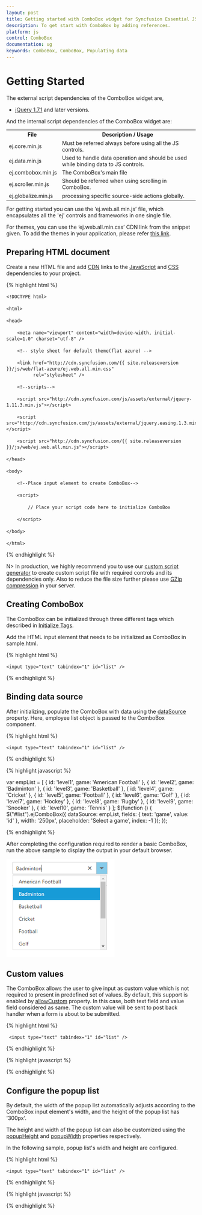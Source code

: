 ```yaml
---
layout: post
title: Getting started with ComboBox widget for Syncfusion Essential JS
description: To get start with ComboBox by adding references.
platform: js
control: ComboBox
documentation: ug
keywords: ComboBox, ComboBox, Populating data
---
```


# Getting Started

The external script dependencies of the ComboBox widget are,

* [jQuery 1.7.1](http://jquery.com/) and later versions.

And the internal script dependencies of the ComboBox widget are:

<table>
	<tr>
		<th>File </th>
		<th>Description / Usage </th>
	</tr>
	<tr>
		<td>ej.core.min.js</td>
		<td>Must be referred always before using all the JS controls.</td>
	</tr>
	<tr>
		<td>ej.data.min.js</td>
		<td>Used to handle data operation and should be used while binding data to JS controls.</td>
	</tr>
	<tr>
		<td>ej.combobox.min.js</td>
		<td>The ComboBox's main file</td>
	</tr>
	<tr>
		<td>ej.scroller.min.js</td>
		<td>Should be referred when using scrolling in ComboBox.</td>
	</tr>
	<tr>
		<td>ej.globalize.min.js</td>
		<td>processing specific source-side actions globally.</td>
	</tr>
</table>

For getting started you can use the ‘ej.web.all.min.js’ file, which encapsulates all the 'ej' controls and frameworks in one single file.<br/> 

For themes, you can use the ‘ej.web.all.min.css’ CDN link from the snippet given. To add the themes in your application, please refer [this link](https://help.syncfusion.com/js/theming-in-essential-javascript-components#adding-specific-theme-to-your-application).


## Preparing HTML document

Create a new HTML file and add [CDN](https://help.syncfusion.com/js/cdn) links to the [JavaScript](https://help.syncfusion.com/js/dependencies) and [CSS](https://help.syncfusion.com/js/theming-in-essential-javascript-components) dependencies to your project.

{% highlight html %}

    <!DOCTYPE html>

    <html>

    <head>

        <meta name="viewport" content="width=device-width, initial-scale=1.0" charset="utf-8" />

        <!-- style sheet for default theme(flat azure) -->

        <link href="http://cdn.syncfusion.com/{{ site.releaseversion }}/js/web/flat-azure/ej.web.all.min.css"
              rel="stylesheet" />

        <!--scripts-->

        <script src="http://cdn.syncfusion.com/js/assets/external/jquery-1.11.3.min.js"></script>

        <script src="http://cdn.syncfusion.com/js/assets/external/jquery.easing.1.3.min.js"></script>

        <script src="http://cdn.syncfusion.com/{{ site.releaseversion }}/js/web/ej.web.all.min.js"></script>

    </head>

    <body>

        <!--Place input element to create ComboBox-->

        <script>

            // Place your script code here to initialize ComboBox

        </script>

    </body>

    </html>

{% endhighlight %}

 N>  In production, we highly recommend you to use our [custom script generator](https://help.syncfusion.com/js/include-only-the-needed-widgets#) to create custom script file with required controls and its dependencies only. Also to reduce the file size further please use [GZip compression](https://developers.google.com/web/fundamentals/performance/optimizing-content-efficiency/optimize-encoding-and-transfer?hl=en#text-compression-with-gzip) in your server. 

## Creating ComboBox

The ComboBox can be initialized through three different tags which described in [Initialize Tags](https://help.syncfusion.com/js/combobox/initialize-tags).

Add the HTML input element that needs to be initialized as ComboBox in sample.html.


{% highlight html %}
	
	<input type="text" tabindex="1" id="list" />
			
{% endhighlight %}

## Binding data source

After initializing, populate the ComboBox with data using the [dataSource](https://help.syncfusion.com/api/js/ejcombobox#members:datasource) property. Here, employee list object is passed to the ComboBox component.	
	
{% highlight html %}
	
	<input type="text" tabindex="1" id="list" />
			
{% endhighlight %}
		
{% highlight javascript %}	

var empList = [
	{ id: 'level1', game: 'American Football' }, { id: 'level2', game: 'Badminton' },
	{ id: 'level3', game: 'Basketball' }, { id: 'level4', game: 'Cricket' },
	{ id: 'level5', game: 'Football' }, { id: 'level6', game: 'Golf' },
	{ id: 'level7', game: 'Hockey' }, { id: 'level8', game: 'Rugby' },
	{ id: 'level9', game: 'Snooker' }, { id: 'level10', game: 'Tennis' }
];
$(function () {
	$("#list").ejComboBox({
		dataSource: empList,
		fields: { text: 'game', value: 'id' },
		width: '250px',
		placeholder: 'Select a game',
		index: -1
	});
});			
		
{% endhighlight %}

After completing the configuration required to render a basic ComboBox, run the above sample to display the output in your default browser.
	
![](Getteing-Started_images/Getteing-Started_img1.png)

## Custom values

The ComboBox allows the user to give input as custom value which is not required to present in predefined set of values. By default, this support is enabled by [allowCustom](https://help.syncfusion.com/api/js/ejcombobox#members:allowcustom) property. In this case, both text field and value field considered as same. The custom value will be sent to post back handler when a form is about to be submitted.

{% highlight html %}
	
	 <input type="text" tabindex="1" id="list" />
			
{% endhighlight %}
	
{% highlight javascript %}	
	
<script type="text/javascript">
var sportsData = [
	{ Id: 'game1', Game: 'Badminton' },
	{ Id: 'game2', Game: 'Football' },
	{ Id: 'game3', Game: 'Tennis' }
];
$(function () {
	$("#list").ejComboBox({
		//set the data to dataSource property
		dataSource: sportsData,
		// By default, its enabled. For your better understanding, showcase this property here.
		allowCustom: true,
		// maps the appropriate column to fields property
		fields: { text: 'Game', value: 'Id' },
		// set placeholder to ComboBox input element
		placeholder: "Select a game"
	});
});
</script>	
		
{% endhighlight %}

## Configure the popup list

By default, the width of the popup list automatically adjusts according to the ComboBox input element's width, and the height of the popup list has '300px'.

The height and width of the popup list can also be customized using the [popupHeight](https://help.syncfusion.com/api/js/ejcombobox#members:popupheight) and [popupWidth](https://help.syncfusion.com/api/js/ejcombobox#members:popupwidth) properties respectively.

In the following sample, popup list's width and height are configured.

{% highlight html %}

	<input type="text" tabindex="1" id="list" />

{% endhighlight %}
	
{% highlight javascript %}	
	
<script type="text/javascript">
var sportsData = [
	{ Id: 'game1', Game: 'Badminton' },
	{ Id: 'game2', Game: 'Football' },
	{ Id: 'game3', Game: 'Tennis' }
];
$(function () {
	$("#list").ejComboBox({
		//set the data to dataSource property
		dataSource: sportsData,
		// By default, its enabled. For your better understanding, showcase this property here.
		allowCustom: true,
		//set height to popup list
		popupHeight: '200px',
		//set width to popup list
		popupWidth: '250px',
		// maps the appropriate column to fields property
		fields: { text: 'Game', value: 'Id' },
		// set placeholder to ComboBox input element
		placeholder: "Select a game"
	});
});
</script>	
		
{% endhighlight %}

